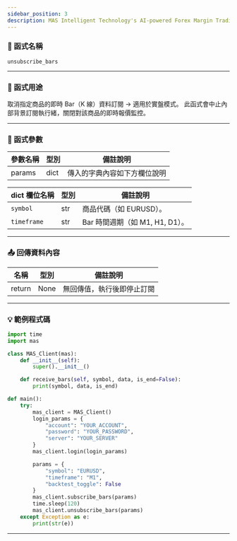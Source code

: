 ```yaml
---
sidebar_position: 3
description: MAS Intelligent Technology's AI-powered Forex Margin Trading Platform with full MetaTrader MT5 broker integration allows investors to generate automated trading strategies simply by entering text. Supports instant backtesting,real-time data synchronization,and seamless multi-broker switching. No coding experience required to easily launch AI automated trading,optimize strategies,and reduce market risk. Designed for both individual traders and financial institutions with standardized MetaTrader MT5-compatible APIs,automated backtesting,and quantitative strategy optimization to help enterprises deploy stable and efficient trading solutions quickly.
---
```


### 🧩 函式名稱

`unsubscribe_bars`

---

### 🎯 函式用途

取消指定商品的即時 Bar（K 線）資料訂閱 -> 適用於實盤模式。
此函式會中止內部背景訂閱執行緒，關閉對該商品的即時報價監控。  

---

### 🔧 函式參數

| 參數名稱 | 型別 | 備註說明 |
|----------|------|----------|
| params   | dict | 傳入的字典內容如下方欄位說明 |

| dict 欄位名稱 | 型別 | 備註說明 |
|---------------|------|----------|
| `symbol `     | str  | 商品代碼（如 EURUSD）。 |
| `timeframe`   | str  | Bar 時間週期（如 M1, H1, D1）。 |

---

### 📤 回傳資料內容

| 名稱   | 型別 | 備註說明                             |
|--------|------|--------------------------------------|
| return | None | 無回傳值，執行後即停止訂閱 |

---

### 💡 範例程式碼

```python
import time
import mas

class MAS_Client(mas):
    def __init__(self):
        super().__init__()

    def receive_bars(self, symbol, data, is_end=False):
        print(symbol, data, is_end)

def main():
    try:
        mas_client = MAS_Client()
        login_params = {
            "account": "YOUR_ACCOUNT",
            "password": "YOUR_PASSWORD",
            "server": "YOUR_SERVER"
        }
        mas_client.login(login_params)

        params = {
            "symbol": "EURUSD",
            "timeframe": "M1",
            "backtest_toggle": False
        }
        mas_client.subscribe_bars(params)
        time.sleep(120)
        mas_client.unsubscribe_bars(params)
    except Exception as e:
        print(str(e))
```
---